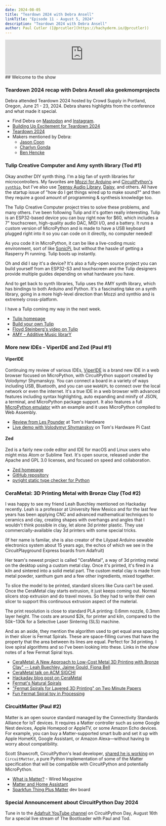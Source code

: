 ```yaml
---
date: 2024-08-05
title: "Teardown 2024 with Debra Ansell"
linkTitle: "Episode 11 - August 5, 2024"
description: "Teardown 2024 with Debra Ansell"
author: Paul Cutler ([@prcutler](https://hachyderm.io/@prcutler))
---
```


<iframe width="100%" height="112" frameborder="0" scrolling="no" style="width: 100%; height: 112px;  overflow: hidden;" src="https://www.circuitpythonshow.com/@thebootloader/episodes/four-topics-and-an-interview/embed/dark"></iframe>
## Welcome to the show

### Teardown 2024 recap with Debra Ansell aka geekmomprojects

Debra attended Teardown 2024 hosted by Crowd Supply in Portland, Oregon, June 21 - 23, 2024.  Debra shares highlights from the conference and what made it special.
* Find Debra on [Mastodon](https://mastodon.social/@geekmomprojects) and [Instagram](https://www.instagram.com/geekmomprojects/).
* [Building Up Excitement for Teardown 2024](https://makezine.com/article/maker-news/building-up-excitement-for-teardown-2024/)
* [Teardown 2024](https://www.crowdsupply.com/teardown/portland-2024)
* Makers mentioned by Debra:
    * [Jason Coon](https://www.evilgeniuslabs.org/)
    * [Charlyn Gonda](https://dev.to/charlyn)
    * [Ben Hencke](https://www.bhencke.com/)

### Tulip Creative Computer and Amy synth library (Tod #1)

Okay another DIY synth thing. I'm a big fan of synth libraries for microcontrollers. My favorites
are [Mozzi for Arduino](https://github.com/todbot/mozzi_experiments) and [CircuitPython's `synthio`](https://github.com/todbot/circuitpython-synthio-tricks),
but I've also use [Teensy Audio Library](https://www.pjrc.com/teensy/td_libs_Audio.html), [Daisy](https://github.com/electro-smith/DaisyWiki/wiki), and others.
All have the startup issue of "how do I get things wired up to make sound?" and then they require a good amount of programming & synthesis knowledge too.

The Tulip Creative Computer project tries to solve these problems, and many others. I've been following Tulip and it's gotten really interesting. Tulip is an ESP32-based device you can buy right now for $60, which includes a 7" touchscreen, high-quality audio DAC, MIDI I/O, and a battery.
It runs a custom version of MicroPython and is made to have a USB keyboard plugged right into it so you can code on it directly, no computer needed!

As you code it in MicroPython, it can be like a live-coding music environment,
sort of like [SonicPi](https://sonic-pi.net/), but without the hassle of getting a Rasperry Pi running. Tulip boots up instantly.

Oh and did I say it's a device? It's also a fully-open source project you can build
yourself from an ESP32-S3 and touchscreen and the Tulip designers provide multiple guides depending on what hardware you have.

And to get back to synth libraries, Tulip uses the AMY synth library,
which has bindings to both Arduino and Python. It's a fascinating take on a synth library, going in a more high-level direction than Mozzi and synthio and is extremely cross-platform.

I have a Tulip coming my way in the next week.

* [Tulip homepage](https://github.com/shorepine/tulipcc)
* [Build your own Tulip](https://github.com/shorepine/tulipcc/blob/main/docs/tulip_build.md)
* [Floyd Steinberg's video on Tulip](https://www.youtube.com/watch?v=1lYFjQp7Xrw)
* [AMY - Additive Music librarY](https://github.com/shorepine/amy)


### More new IDEs - ViperIDE and Zed (Paul #1)

#### ViperIDE

Continuing my review of various IDEs, [ViperIDE](https://viper-ide.org/) is a brand new IDE in a web browser focused on MicroPython, with CircuitPython support created by Volodymyr Shymanskyy.  You can connect a board in a variety of ways including USB, Bluetooth, and you can use `WebREPL` to connect over the local network or even the internet.  It's a true IDE in a web browser with advanced features including syntax highlighting, auto expanding and minify of JSON, a terminal, and MicroPython package support.  It also features a full [MicroPython emulator](https://viper-ide.org/?vm=1) with an example and it uses MicroPython compiled to Web Assembly.
* [Review from Les Pounder](https://www.tomshardware.com/raspberry-pi/raspberry-pi-pico/how-to-write-code-for-your-raspberry-pi-pico-in-your-web-browser-with-viperide) at Tom's Hardware
* [Live demo with Volodymyr Shymanskyy](https://www.tomshardware.com/raspberry-pi/raspberry-pi-pico/how-to-write-code-for-your-raspberry-pi-pico-in-your-web-browser-with-viperide) on Tom's Hardware Pi Cast

#### Zed

Zed is a fairly new code editor and IDE for macOS and Linux users who might miss Atom or Sublime Text.  It's open source, released under the Apache and GPL 3.0 licenses, and focused on speed and collaboration.

* [Zed homepage](https://zed.dev/)
* [GitHub repository](https://github.com/zed-industries/zed)
* [pyright static type checker for Python](https://github.com/microsoft/pyright)


### CeraMetal: 3D Printing Metal with Bronze Clay (Tod #2)

I was happy to see my friend Leah Buechley mentioned on Hackaday recently.
Leah is a professor at University New Mexico and for the last few years has
been applying CNC and advanced mathematical techniques to ceramics and clay, creating shapes with overhangs and angles that I wouldn't think possible
in clay, let alone 3d printer plastic.
They use commercially-available clay 3d printers with some special tricks.

(If her name is familar, she is also creator of the Lilypad Arduino sewable electronics system about 15 years ago, the echos of which we see in the CircuitPlayground Express boards from Adafruit)

Her team's newest project is called "CeraMetal", a way of 3d printing metal on the desktop using a custom metal clay. Once it's printed, it's fired in a kiln and sintered into a solid metal part.  The custom metal clay is made from metal powder, xanthum gum and a few other ingredients, mixed together.

To slice the model to be printed, standard slicers like Cura can't be used.
Once the CeraMetal clay starts extrusion, it just keeps coming out.
Normal slicers stop extrusion and do travel moves. So they had to write their own slicer to support this continuous extrusion aspect of the material.

The print resolution is close to standard PLA printing: 0.6mm nozzle, 0.3mm layer height.  The costs are around $2k, for printer and kiln, compared to the $50k-$130k for a Selective Laser Sintering (SLS) machine.

And as an aside, they mention the algorithm used to get equal area spacing in their slicer is Fermat Spirals. These are space-filling curves that have the property that the area between its lines are equal. Perfect for 3d printing. I love spiral algorithms and so I've been looking into these. Links in the show notes of a few Fermat Spiral toys.

* [CeraMetal: A New Approach to Low-Cost Metal 3D Printing with Bronze Clay" -- Leah Buechley, Jaime Gould, Fiona Bell](https://handandmachine.org/index.php/2023/10/30/cerametal-metal-3d-printing/)
* [CeraMetal talk on ACM SIGCHI](https://www.youtube.com/watch?v=0FEgQUjrrwg)
* [Hackaday blog post on CeraMetal](https://hackaday.com/2024/07/21/cerametal-lets-you-print-metal-cheaply-and-easily/)
* [Fermat's Natural Spirals](https://www.sciencenews.org/article/fermats-natural-spirals)
* ["Fermat Spirals for Layered 3D Printing" on Two Minute Papers](https://www.youtube.com/watch?v=6rNcAVr-U4s)
* [Fun Fermat Spiral toy in Processing](https://flyingpudding.com/projects/florets/applet)


### CircuitMatter (Paul #2)

Matter is an open source standard managed by the Connectivity Standards Alliance for IoT devices. It requires a Matter controller such as some Google Nest devices, Apple Homepod or AppleTV, or some Amazon Echo devices.  For example, you can buy a Matter-supported smart bulb and set it up with Apple HomeKit, Google Assistant, or Amazon Alexa—without having to worry about compatibility.

Scott Shawcroft, CircuitPython's lead developer, [shared he is working](https://www.adafruitdaily.com/2024/07/22/python-on-microcontrollers-newsletter-python-was-at-risk-rp2040-chiplets-being-sold-and-much-more-circuitpython-python-MicroPython-thepsf-raspberry_pi/) on `CircuitMatter`, a pure Python implementation of some of the Matter specification that will be compatible with CircuitPython and potentially MicroPython.

* [What is Matter?](https://www.wired.com/story/what-is-matter/) - Wired Magazine
* [Matter and Home Assistant](https://www.home-assistant.io/blog/2024/01/25/matter-livestream-blog/)
* [Sparkfun Thing Plus Matter](https://www.sparkfun.com/products/20270) dev board

### Special Announcement about CircuitPython Day 2024
Tune in to the [Adafruit YouTube channel](https://www.youtube.com/adafruit/live) on CircuitPython Day, August 16th for a special live stream of The Bootloader with Paul and Tod.
